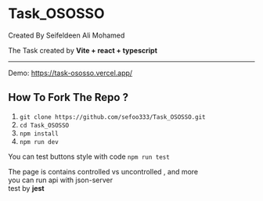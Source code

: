 # Task_OSOSSO
Created By Seifeldeen Ali Mohamed

<p>The Task created by <strong> Vite + react + typescript </strong></p>
<hr />

Demo: https://task-ososso.vercel.app/

<h2>How To Fork The Repo ?</h2>
<ol>
  <li><code>git clone https://github.com/sefoo333/Task_OSOSSO.git</code></li>
  <li><code>cd Task_OSOSSO</code></li>
  <li><code>npm install</code></li>
  <li><code>npm run dev</code></li>
</ol>

<p>You can test buttons style with code <code>npm run test</code></p>

<p>The page is contains controlled vs uncontrolled , and more <br /> you can run api with json-server <br> test by <strong>jest</strong></p>
